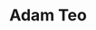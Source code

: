 ---
# Display name
title: Adam Teo

# Full Name (for SEO)
first_name: Adam
last_name: Teo

# Is this the primary user of the site?
superuser: false

# Role/position
role: Undergraduate Student (2024 Fall)

# Organizations/Affiliations
organizations:
  - name: Texas A&M University
    url: ''

external_link: https://ysadamt.com

# Highlight the author in author lists? (true/false)
highlight_name: true

# Organizational groups that you belong to (for People widget)
#   Set this to `[]` or comment out if you are not using People widget.
user_groups:
  - Undergrads

start_date: 202409
---